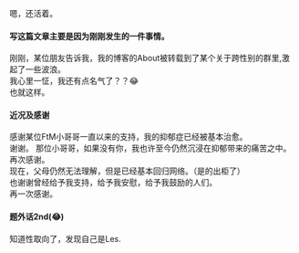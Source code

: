 嗯，还活着。  
#### 写这篇文章主要是因为刚刚发生的一件事情。  
刚刚，某位朋友告诉我，我的博客的About被转载到了某个关于跨性别的群里,激起了一些波浪。    
我心里一怔，我还有点名气了？？😂  
也就这样。  
#### 近况及感谢
感谢某位FtM小哥哥一直以来的支持，我的抑郁症已经被基本治愈。  
谢谢。
那位小哥哥，如果没有你，我也许至今仍然沉浸在抑郁带来的痛苦之中。  
再次感谢。  
现在，父母仍然无法理解，但是已经基本回归网络。（是的出柜了）  
也谢谢曾经给予我支持，给予我安慰，给予我鼓励的人们。  
再一次感谢。
#### 题外话2nd(😂)  
知道性取向了，发现自己是Les.
  
